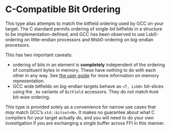 # C-Compatible Bit Ordering

This type alias attempts to match the bitfield ordering used by GCC on your
target. The C standard permits ordering of single-bit bitfields in a structure
to be implementation-defined, and GCC has been observed to use Lsb0-ordering on
little-endian processors and Msb0-ordering on big-endian processors.

This has two important caveats:

- ordering of bits in an element is **completely** independent of the ordering
  of constituent bytes in memory. These have nothing to do with each other in
  any way. See [the user guide][0] for more information on memory
  representation.
- GCC wide bitfields on big-endian targets behave as `<T, Lsb0>` bit-slices
  using the `_be` variants of `BitField` accessors. They do not match `Msb0`
  bit-wise ordering.

This type is provided solely as a convenience for narrow use cases that *may*
match GCC’s `std::bitset<N>`. It makes no guarantee about what C compilers for
your target actually do, and you will need to do your own investigation if you
are exchanging a single buffer across FFI in this manner.

[0]: https://ferrilab.github.io/ferrilab/bitvec/memory-representation
